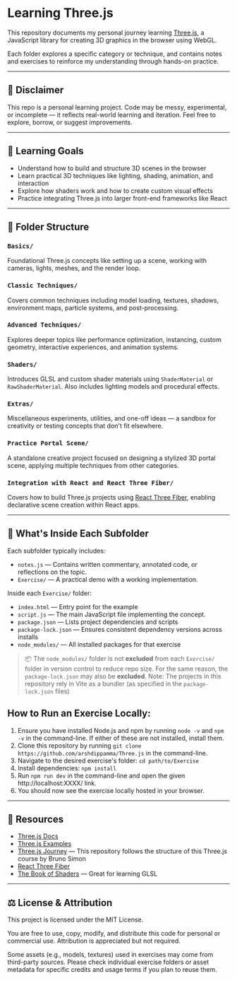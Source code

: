 # Learning Three.js

This repository documents my personal journey learning [Three.js](https://threejs.org/), a JavaScript library for creating 3D graphics in the browser using WebGL.

Each folder explores a specific category or technique, and contains notes and exercises to reinforce my understanding through hands-on practice.

---

## 🚧 Disclaimer

This repo is a personal learning project. Code may be messy, experimental, or incomplete — it reflects real-world learning and iteration. Feel free to explore, borrow, or suggest improvements.

---

## 🧠 Learning Goals

- Understand how to build and structure 3D scenes in the browser
- Learn practical 3D techniques like lighting, shading, animation, and interaction
- Explore how shaders work and how to create custom visual effects
- Practice integrating Three.js into larger front-end frameworks like React

---

## 📁 Folder Structure

### `Basics/`
Foundational Three.js concepts like setting up a scene, working with cameras, lights, meshes, and the render loop.

### `Classic Techniques/`
Covers common techniques including model loading, textures, shadows, environment maps, particle systems, and post-processing.

### `Advanced Techniques/`
Explores deeper topics like performance optimization, instancing, custom geometry, interactive experiences, and animation systems.

### `Shaders/`
Introduces GLSL and custom shader materials using `ShaderMaterial` or `RawShaderMaterial`. Also includes lighting models and procedural effects.

### `Extras/`
Miscellaneous experiments, utilities, and one-off ideas — a sandbox for creativity or testing concepts that don't fit elsewhere.

### `Practice Portal Scene/`
A standalone creative project focused on designing a stylized 3D portal scene, applying multiple techniques from other categories.

### `Integration with React and React Three Fiber/`
Covers how to build Three.js projects using [React Three Fiber](https://docs.pmnd.rs/react-three-fiber), enabling declarative scene creation within React apps.

---

## 🧱 What's Inside Each Subfolder

Each subfolder typically includes:

- `notes.js` — Contains written commentary, annotated code, or reflections on the topic.
- `Exercise/` — A practical demo with a working implementation.

Inside each `Exercise/` folder:

- `index.html` — Entry point for the example  
- `script.js` — The main JavaScript file implementing the concept.
- `package.json` — Lists project dependencies and scripts
- `package-lock.json` — Ensures consistent dependency versions across installs
- `node_modules/` — All installed packages for that exercise

> 📦 The `node_modules/` folder is not **excluded** from each `Exercise/` folder in version control to reduce repo size. For the same reason, the `package-lock.json` may also be **excluded**. 
> Note: The projects in this repository rely in Vite as a bundler (as specified in the `package-lock.json` files)

## How to Run an Exercise Locally: 

1. Ensure you have installed Node.js and npm by running `node -v` and `npm -v` in the command-line. If either of these are not installed, install them.
3. Clone this repository by running `git clone https://github.com/arshdippamma/Three.js` in the command-line.
4. Navigate to the desired exercise's folder: `cd path/to/Exercise`
5. Install dependencies: `npm install`
6. Run `npm run dev` in the command-line and open the given http://localhost:XXXX/ link.
7. You should now see the exercise locally hosted in your browser.

---

## 📌 Resources

- [Three.js Docs](https://threejs.org/docs/)
- [Three.js Examples](https://threejs.org/examples/)
- [Three.js Journey](https://threejs-journey.com/) — This repository follows the structure of this Three.js course by Bruno Simon
- [React Three Fiber](https://docs.pmnd.rs/react-three-fiber)
- [The Book of Shaders](https://thebookofshaders.com/) — Great for learning GLSL

---

## ⚖️ License & Attribution

This project is licensed under the MIT License.

You are free to use, copy, modify, and distribute this code for personal or commercial use.
Attribution is appreciated but not required.

Some assets (e.g., models, textures) used in exercises may come from third-party sources.
Please check individual exercise folders or asset metadata for specific credits and usage terms if you plan to reuse them.
